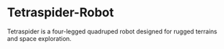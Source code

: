 # Tetraspider-Robot
Tetraspider is a four-legged quadruped robot designed for rugged terrains and space exploration.
